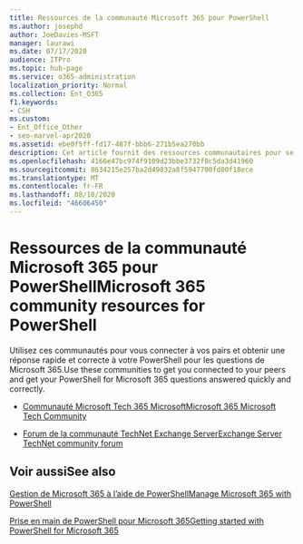 ```yaml
---
title: Ressources de la communauté Microsoft 365 pour PowerShell
ms.author: josephd
author: JoeDavies-MSFT
manager: laurawi
ms.date: 07/17/2020
audience: ITPro
ms.topic: hub-page
ms.service: o365-administration
localization_priority: Normal
ms.collection: Ent_O365
f1.keywords:
- CSH
ms.custom:
- Ent_Office_Other
- seo-marvel-apr2020
ms.assetid: ebe0f5ff-fd17-487f-bbb6-271b5ea270bb
description: Cet article fournit des ressources communautaires pour se connecter à vos pairs et obtenir de l’aide pour PowerShell pour Microsoft 365.
ms.openlocfilehash: 4166e47bc974f9109d23bbe3732f0c5da3d41960
ms.sourcegitcommit: 8634215e257ba2d49832a8f5947700fd00f18ece
ms.translationtype: MT
ms.contentlocale: fr-FR
ms.lasthandoff: 08/10/2020
ms.locfileid: "46606450"
---
```

# <a name="microsoft-365-community-resources-for-powershell"></a><span data-ttu-id="6568a-103">Ressources de la communauté Microsoft 365 pour PowerShell</span><span class="sxs-lookup"><span data-stu-id="6568a-103">Microsoft 365 community resources for PowerShell</span></span>

<span data-ttu-id="6568a-104">Utilisez ces communautés pour vous connecter à vos pairs et obtenir une réponse rapide et correcte à votre PowerShell pour les questions de Microsoft 365.</span><span class="sxs-lookup"><span data-stu-id="6568a-104">Use these communities to get you connected to your peers and get your PowerShell for Microsoft 365 questions answered quickly and correctly.</span></span> 
  
- [<span data-ttu-id="6568a-105">Communauté Microsoft Tech 365 Microsoft</span><span class="sxs-lookup"><span data-stu-id="6568a-105">Microsoft 365 Microsoft Tech Community</span></span>](https://techcommunity.microsoft.com/t5/microsoft-365/ct-p/microsoft365)
    
- [<span data-ttu-id="6568a-106">Forum de la communauté TechNet Exchange Server</span><span class="sxs-lookup"><span data-stu-id="6568a-106">Exchange Server TechNet community forum</span></span>](https://social.technet.microsoft.com/Forums/exchange/home?forum=exchangesvrgeneral)
    
## <a name="see-also"></a><span data-ttu-id="6568a-107">Voir aussi</span><span class="sxs-lookup"><span data-stu-id="6568a-107">See also</span></span>

[<span data-ttu-id="6568a-108">Gestion de Microsoft 365 à l’aide de PowerShell</span><span class="sxs-lookup"><span data-stu-id="6568a-108">Manage Microsoft 365 with PowerShell</span></span>](manage-office-365-with-office-365-powershell.md)
  
[<span data-ttu-id="6568a-109">Prise en main de PowerShell pour Microsoft 365</span><span class="sxs-lookup"><span data-stu-id="6568a-109">Getting started with PowerShell for Microsoft 365</span></span>](getting-started-with-office-365-powershell.md)


